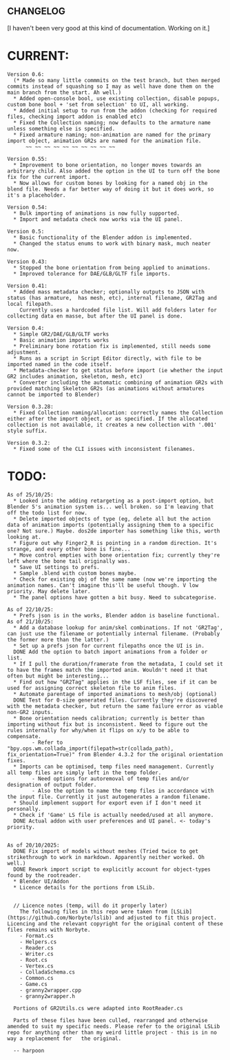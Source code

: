 ## CHANGELOG

[I haven't been very good at this kind of documentation. Working on it.]


# CURRENT:
	Version 0.6:
	  (* Made so many little commmits on the test branch, but then merged commits instead of squashing so I may as well have done them on the main branch from the start. Ah well.)
	  * Added open-console bool, use existing collection, disable popups, custom bone bool + 'set from selection' to UI, all working.
	  * Added initial setup to run from the addon (checking for required files, checking import addon is enabled etc)
	  * Fixed the Collection naming; now defaults to the armature name unless something else is specified.
	  * Fixed armature naming; non-animation are named for the primary import object, animation GR2s are named for the animation file.
          ~~ ~~ ~~ ~~ ~~ ~~ ~~ ~~ ~~ ~~ 
	  
	Version 0.55:
	  * Improvement to bone orientation, no longer moves towards an arbitrary child. Also added the option in the UI to turn off the bone fix for the current import.
	  * Now allows for custom bones by looking for a named obj in the blend file. Needs a far better way of doing it but it does work, so it's a placeholder.
		  
	Version 0.54:
	  * Bulk importing of animations is now fully supported.
	  * Import and metadata check now works via the UI panel.
		  
	Version 0.5:
	  * Basic functionality of the Blender addon is implemented.
	  * Changed the status enums to work with binary mask, much neater now.
		  
	Version 0.43:
	  * Stopped the bone orientation from being applied to animations. 
	  * Improved tolerance for DAE/GLB/GLTF file imports.	  
	  
	Version 0.41:
	  * Added mass metadata checker; optionally outputs to JSON with status (has armature,  has mesh, etc), internal filename, GR2Tag and local filepath. 
		Currently uses a hardcoded file list. Will add folders later for collecting data en masse, but after the UI panel is done.

	Version 0.4:
	  * Simple GR2/DAE/GLB/GLTF works
	  * Basic animation imports works
	  * Preliminary bone rotation fix is implemented, still needs some adjustment.
	  * Runs as a script in Script Editor directly, with file to be imported named in the code itself.
	  * Metadata-checker to get status before import (ie whether the input GR2 includes animation, skeleton, mesh, etc)
	  * Converter including the automatic combining of animation GR2s with provided matching Skeleton GR2s (as animations without armatures cannot be imported to Blender)
 
	Version 0.3.28:
	  * Fixed Collection naming/allocation: correctly names the Collection either after the import object, or as specified. If the allocated collection is not available, it creates a new collection with '.001' style suffix.

	Version 0.3.2:
	  * Fixed some of the CLI issues with inconsistent filenames.

# TODO:
	As of 25/10/25:
	  * Looked into the adding retargeting as a post-import option, but Blender 5's animation system is... well broken. so I'm leaving that off the todo list for now.
	  * Delete imported objects of type (eg, delete all but the action data of animation imports (potentially assigning them to a specific one? Not sure.) Maybe. dos2de importer has something like this, worth looking at.
	  * Figure out why Finger2_R is pointing in a random direction. It's strange, and every other bone is fine... 
	  * Move control empties with bone orientation fix; currently they're left where the bone tail originally was. 
	  * Save UI settings to prefs. 
	  * Sample .blend with custom bones maybe.
	  * Check for existing obj of the same name (now we're importing the animation names. Can't imagine this'll be useful though. V low priority. May delete later.
	  * The panel options have gotten a bit busy. Need to subcategorise.
	  
	As of 22/10/25:
	  * Prefs json is in the works, Blender addon is baseline functional.
	As of 21/10/25:
	  * Add a database lookup for anim/skel combinations. If not 'GR2Tag', can just use the filename or potentially internal filename. (Probably the former more than the latter.)
	  * Set up a prefs json for current filepaths once the UI is in.
	  DONE Add the option to batch import animations from a folder or list.
	  * If I pull the duration/framerate from the metadata, I could set it to have the frames match the imported anim. Wouldn't need it that often but might be interesting...
	  * Find out how "GR2Tag" applies in the LSF files, see if it can be used for assigning correct skeleton file to anim files.
	  * Automate parentage of imported animations to mesh/obj (optional)
	  DONE Test for 0-size generated files. Currently they're discovered with the metadata checker, but return the same failure error as viable non-GR2 inputs.
	  * Bone orientation needs calibration; currently is better than importing without fix but is inconsistent. Need to figure out the rules internally for why/when it flips on x/y to be able to compensate.
			- Refer to "bpy.ops.wm.collada_import(filepath=str(collada_path), fix_orientation=True)" from Blender 4.3.2 for the original orientation fixes.
	  * Imports can be optimised, temp files need management. Currently all temp files are simply left in the temp folder. 
			- Need options for autoremoval of temp files and/or designation of output folder.
			- Also the option to name the temp files in accordance with the input file. Currently it just autogenerates a random filename.
	  * Should implement support for export even if I don't need it personally.
	  * Check if 'Game' LS file is actually needed/used at all anymore.
	  DONE Actual addon with user preferences and UI panel. <- today's priority.


	As of 20/10/2025:
	  DONE Fix import of models without meshes (Tried twice to get strikethrough to work in markdown. Apparently neither worked. Oh well.)
	  DONE Rework import script to explicitly account for object-types found by the rootreader.
	  * Blender UI/Addon
	  * Licence details for the portions from LSLib.


	  // Licence notes (temp, will do it properly later)
	    The following files in this repo were taken from [LSLib](https://github.com/Norbyte/lslib) and adjusted to fit this project. Licencing and the relevant copyright for the original content of these files remains with Norbyte.
		- Format.cs
		- Helpers.cs
		- Reader.cs
		- Writer.cs
		- Root.cs
		- Vertex.cs
		- ColladaSchema.cs
		- Common.cs
		- Game.cs
		- granny2wrapper.cpp
		- granny2wrapper.h

	  Portions of GR2Utils.cs were adapted into RootReader.cs

	  Parts of these files have been culled, rearranged and otherwise amended to suit my specific needs. Please refer to the original LSLib repo for anything other than my weird little project - this is in no way a replacement for   the original.

	  -- harpoon